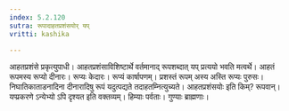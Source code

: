 ```yaml
---
index: 5.2.120
sutra: रूपादाहतप्रशंसयोर् यप्
vritti: kashika

---
```

आहतप्रशंसे प्रकृत्युपाधी। आहतप्रशंसाविशिष्टार्थे वर्तमानाद् रूपशब्दात् यप् प्रत्ययो भवति मत्वर्थे। आहतं रूपमस्य रूप्यो दीनारः। रूप्यः केदारः। रूप्यं कार्षापणम्। प्रशस्तं रूपम् अस्य अस्ति रूप्यः पुरुसः। निघातिकाताडनादिना दीनारादिषु रूपं यदुत्पद्यते तदाहतम्नित्युच्यते। आहतप्रशंसयोः इति किम्? रूपवान्। यप्प्रकरणे ऽन्येभ्यो ऽपि दृश्यत इति वक्तव्यम्। हिम्याः पर्वताः। गुण्याः ब्राह्मणाः।